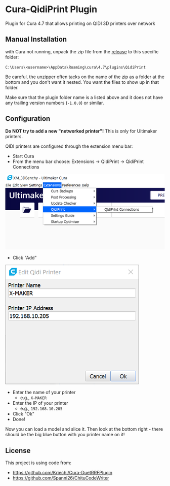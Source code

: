 # Cura-QidiPrint Plugin

Plugin for Cura 4.7 that allows printing on QIDI 3D printers over network 

## Manual Installation

with Cura not running, unpack the zip file from the
[release](https://github.com/alkaes/QidiPrint/releases/latest) to this
specific folder:

`C:\Users\<username>\AppData\Roaming\cura\4.7\plugins\QidiPrint`

Be careful, the unzipper often tacks on the name of the zip as a folder at the
bottom and you don't want it nested.  You want the files to show up in that
folder.

Make sure that the plugin folder name is a listed above and it does not have
any trailing version numbers (`-1.0.0`) or similar.

## Configuration

**Do NOT try to add a new "networked printer"!** This is only for Ultimaker printers.

QIDI printers are configured through the extension menu bar:

* Start Cura
* From the menu bar choose: Extensions -> QidiPrint -> QidiPrint Connections

![Screenshot of the menu bar entry](/screenshots/menu-bar.png)

* Click "Add"

![Screenshot of the edit dialog](/screenshots/edit-dialog.png)

* Enter the name of your printer
  - e.g., `X-MAKER`
* Enter the IP of your printer
  - e.g., `192.168.10.205`
* Click "Ok"
* Done!

Now you can load a model and slice it. Then look at the bottom right - there
should be the big blue button with you printer name on it!

## License

This project is using code from:
* https://github.com/Kriechi/Cura-DuetRRFPlugin
* https://github.com/Spanni26/ChituCodeWriter


